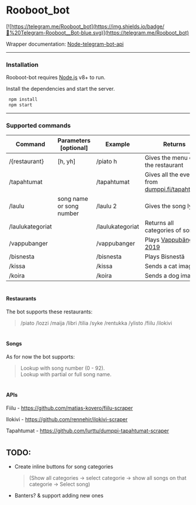 # Rooboot_bot

[![https://telegram.me/Rooboot_bot](https://img.shields.io/badge/💬%20Telegram-Rooboot__Bot-blue.svg)](https://telegram.me/Rooboot_bot)

Wrapper documentation: [Node-telegram-bot-api]

--------------------
[Node-telegram-bot-api]: <https://github.com/yagop/node-telegram-bot-api/blob/master/doc/api.md>

### Installation

Rooboot-bot requires [Node.js](https://nodejs.org/) v8+ to run.

Install the dependencies and start the server.
```sh
 npm install
 npm start
```

--------------------
### Supported commands

| Command | Parameters [optional] | Example  | Returns |
| ------- | --------------------- | --------------- | --------|
| /{restaurant} | [h, yh] |/piato h| Gives the menu of the restaurant |
| /tapahtumat |  | /tapahtumat | Gives all the events from [dumppi.fi/tapahtumat](https://dumppi.fi/tapahtumat) |
| /laulu | song name or song number |/laulu 2 | Gives the song lyrics |
| /laulukategoriat |  | /laulukategoriat | Returns all categories of songs |
| /vappubanger | | /vappubanger | Plays [Vappubängeri 2019](https://soundcloud.com/narborjar/vappubangeri-2019/s-6puLq) |
| /bisnesta | |/bisnesta | Plays Bisnestä |
| /kissa | | /kissa | Sends a cat image |
| /koira | | /koira | Sends a dog image |
#

#### Restaurants
The bot supports these restaurants:
> /piato /lozzi /maija /libri /tilia /syke /rentukka /ylisto /fiilu /ilokivi
#

#### Songs
As for now the bot supports:
> Lookup with song number (0 - 92).  
> Lookup with partial or full song name.  
#

#### APIs
Fiilu - https://github.com/matias-kovero/fiilu-scraper  
	
Ilokivi - https://github.com/rennehir/ilokivi-scraper

Tapahtumat - https://github.com/lurttu/dumppi-tapahtumat-scraper
#

## TODO:
- Create inline buttons for song categories
	> (Show all categories -> select categorie -> show all songs on that categorie -> Select song)
- Banters? & support adding new ones
